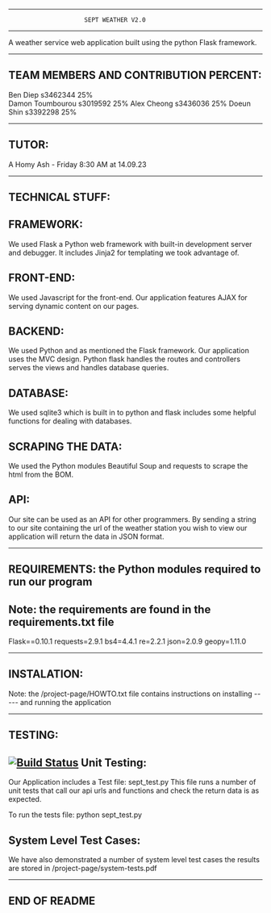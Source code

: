 
-------------------------------------------------------------------------
          	             SEPT WEATHER V2.0
-------------------------------------------------------------------------

A weather service web application built using the python Flask framework.

-------------------------------------------------------------------------
TEAM MEMBERS AND CONTRIBUTION PERCENT:
-------------------------------------------------------------------------

Ben Diep           s3462344    25%			 
Damon Toumbourou   s3019592    25%
Alex Cheong        s3436036    25%
Doeun Shin         s3392298    25%
  

-------------------------------------------------------------------------
TUTOR:
-------------------------------------------------------------------------
A Homy Ash - Friday 8:30 AM at 14.09.23


--------------------------------------------------------------------------
TECHNICAL STUFF:
--------------------------------------------------------------------------

FRAMEWORK: 
----------
We used Flask a Python web framework with built-in development server 
and debugger. It includes Jinja2 for templating we took advantage of.

FRONT-END:
----------
We used Javascript for the front-end.
Our application features AJAX for serving dynamic content on our pages. 

BACKEND:
--------
We used Python and as mentioned the Flask framework.
Our application uses the MVC design. Python flask handles the routes and 
controllers serves the views and handles database queries.

DATABASE:
---------
We used sqlite3 which is built in to python and flask includes some helpful
functions for dealing with databases.

SCRAPING THE DATA:
------------------
We used the Python modules Beautiful Soup and requests to scrape the html 
from the BOM. 

API:
----
Our site can be used as an API for other programmers. By sending a 
string to our site containing the url of the weather station you wish 
to view our application will return the data in JSON format.

--------------------------------------------------------------------------
REQUIREMENTS: the Python modules required to run our program
--------------------------------------------------------------------------
Note: the requirements are found in the requirements.txt file
-----
Flask==0.10.1
requests=2.9.1
bs4=4.4.1
re=2.2.1
json=2.0.9
geopy=1.11.0


--------------------------------------------------------------------------
INSTALATION:
--------------------------------------------------------------------------
Note: the /project-page/HOWTO.txt file contains instructions on installing
----- and running the application

--------------------------------------------------------------------------
TESTING:
--------------------------------------------------------------------------

[![Build Status](https://travis-ci.org/DLLT/vacation-club.svg?branch=master)](https://travis-ci.org/DLLT/vacation-club)
Unit Testing:
-------------
Our Application includes a Test file: sept_test.py 
This file runs a number of unit tests that call our api urls and functions
and check the return data is as expected.

To run the tests file:
    python sept_test.py
    

System Level Test Cases:
----------------------- 
We have also demonstrated a number of system level test cases the results 
are stored in /project-page/system-tests.pdf
 

--------------------------------------------------------------------------
END OF README
--------------------------------------------------------------------------
